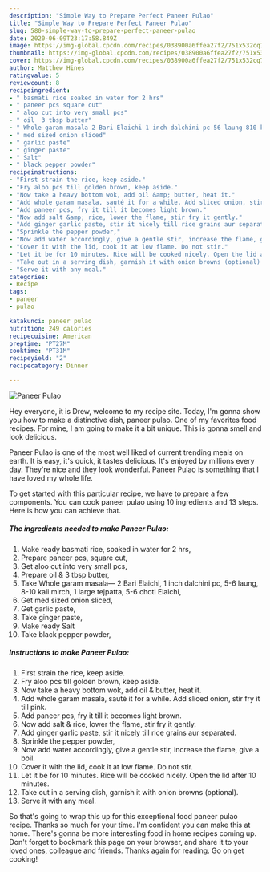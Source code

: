```yaml
---
description: "Simple Way to Prepare Perfect Paneer Pulao"
title: "Simple Way to Prepare Perfect Paneer Pulao"
slug: 580-simple-way-to-prepare-perfect-paneer-pulao
date: 2020-06-09T23:17:58.849Z
image: https://img-global.cpcdn.com/recipes/038900a6ffea27f2/751x532cq70/paneer-pulao-recipe-main-photo.jpg
thumbnail: https://img-global.cpcdn.com/recipes/038900a6ffea27f2/751x532cq70/paneer-pulao-recipe-main-photo.jpg
cover: https://img-global.cpcdn.com/recipes/038900a6ffea27f2/751x532cq70/paneer-pulao-recipe-main-photo.jpg
author: Matthew Hines
ratingvalue: 5
reviewcount: 8
recipeingredient:
- " basmati rice soaked in water for 2 hrs"
- " paneer pcs square cut"
- " aloo cut into very small pcs"
- " oil  3 tbsp butter"
- " Whole garam masala 2 Bari Elaichi 1 inch dalchini pc 56 laung 810 kali mirch 1 large tejpatta 56 choti Elaichi"
- " med sized onion sliced"
- " garlic paste"
- " ginger paste"
- " Salt"
- " black pepper powder"
recipeinstructions:
- "First strain the rice, keep aside."
- "Fry aloo pcs till golden brown, keep aside."
- "Now take a heavy bottom wok, add oil &amp; butter, heat it."
- "Add whole garam masala, sauté it for a while. Add sliced onion, stir fry it till pink."
- "Add paneer pcs, fry it till it becomes light brown."
- "Now add salt &amp; rice, lower the flame, stir fry it gently."
- "Add ginger garlic paste, stir it nicely till rice grains aur separated."
- "Sprinkle the pepper powder,"
- "Now add water accordingly, give a gentle stir, increase the flame, give a boil."
- "Cover it with the lid, cook it at low flame. Do not stir."
- "Let it be for 10 minutes. Rice will be cooked nicely. Open the lid after 10 minutes."
- "Take out in a serving dish, garnish it with onion browns (optional)."
- "Serve it with any meal."
categories:
- Recipe
tags:
- paneer
- pulao

katakunci: paneer pulao 
nutrition: 249 calories
recipecuisine: American
preptime: "PT27M"
cooktime: "PT31M"
recipeyield: "2"
recipecategory: Dinner

---
```



![Paneer Pulao](https://img-global.cpcdn.com/recipes/038900a6ffea27f2/751x532cq70/paneer-pulao-recipe-main-photo.jpg)

Hey everyone, it is Drew, welcome to my recipe site. Today, I'm gonna show you how to make a distinctive dish, paneer pulao. One of my favorites food recipes. For mine, I am going to make it a bit unique. This is gonna smell and look delicious.

Paneer Pulao is one of the most well liked of current trending meals on earth. It is easy, it's quick, it tastes delicious. It's enjoyed by millions every day. They're nice and they look wonderful. Paneer Pulao is something that I have loved my whole life.




To get started with this particular recipe, we have to prepare a few components. You can cook paneer pulao using 10 ingredients and 13 steps. Here is how you can achieve that.

<!--inarticleads1-->

##### The ingredients needed to make Paneer Pulao:

1. Make ready  basmati rice, soaked in water for 2 hrs,
1. Prepare  paneer pcs, square cut,
1. Get  aloo cut into very small pcs,
1. Prepare  oil &amp; 3 tbsp butter,
1. Take  Whole garam masala— 2 Bari Elaichi, 1 inch dalchini pc, 5-6 laung, 8-10 kali mirch, 1 large tejpatta, 5-6 choti Elaichi,
1. Get  med sized onion sliced,
1. Get  garlic paste,
1. Take  ginger paste,
1. Make ready  Salt
1. Take  black pepper powder,




<!--inarticleads2-->

##### Instructions to make Paneer Pulao:

1. First strain the rice, keep aside.
1. Fry aloo pcs till golden brown, keep aside.
1. Now take a heavy bottom wok, add oil &amp; butter, heat it.
1. Add whole garam masala, sauté it for a while. Add sliced onion, stir fry it till pink.
1. Add paneer pcs, fry it till it becomes light brown.
1. Now add salt &amp; rice, lower the flame, stir fry it gently.
1. Add ginger garlic paste, stir it nicely till rice grains aur separated.
1. Sprinkle the pepper powder,
1. Now add water accordingly, give a gentle stir, increase the flame, give a boil.
1. Cover it with the lid, cook it at low flame. Do not stir.
1. Let it be for 10 minutes. Rice will be cooked nicely. Open the lid after 10 minutes.
1. Take out in a serving dish, garnish it with onion browns (optional).
1. Serve it with any meal.




So that's going to wrap this up for this exceptional food paneer pulao recipe. Thanks so much for your time. I'm confident you can make this at home. There's gonna be more interesting food in home recipes coming up. Don't forget to bookmark this page on your browser, and share it to your loved ones, colleague and friends. Thanks again for reading. Go on get cooking!

